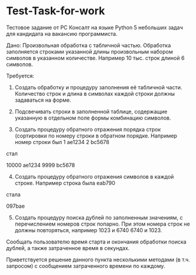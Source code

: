 # Test-Task-for-work
Тестовое задание от РС Консалт на языке Python
5 небольших задач для кандидата на вакансию программиста.

Дано:
Произвольная обработка с табличной частью.
Обработка заполняется строками указанной длины произвольным набором символов в указанном количестве.
Например 10 тыс. строк длиной 6 символов.


Требуется:
1. Создать обработку и процедуру заполнения её табличной части. Количество строк и длина в символах каждой строки должны задаваться на форме.

2. Подсвечивать строки в заполненной таблице, содержащие указанную в отдельном поле формы комбинацию символов.

3. Создать процедуру обратного отражения порядка строк (сортировки по номеру строки в обратном порядке.
Например номер строки был 
1   ae1234
2   bc5678

стал

10000 ae1234
9999   bc5678

4. Создать процедуру обратного отражения символов в каждой строке.
Например строка была 
eab790

стала

097bae

5. Создать процедуру поиска дублей по заполненным значениям, с перечислением номеров строк попарно.
При этом номера строк не должны повторяться, например
1023 и 6740
6740 и 1023. 

Сообщать пользователю время старта и окончания обработки поиска дублей, а также затраченное время в секундах.

Приветствуется решение данного пункта несколькими методами (в т.ч. запросом) с сообщением затраченного времени по каждому.
